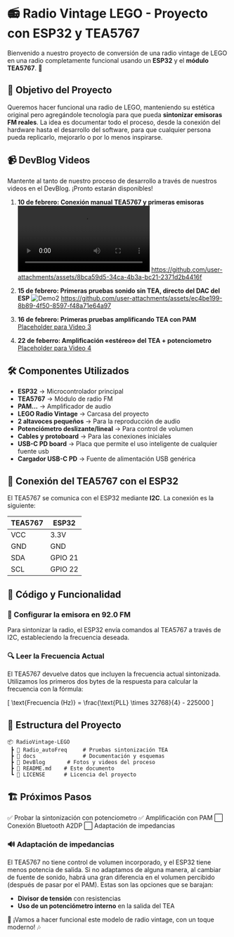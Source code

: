 # 📻 Radio Vintage LEGO - Proyecto con ESP32 y TEA5767

Bienvenido a nuestro proyecto de conversión de una radio vintage de LEGO en una radio completamente funcional usando un **ESP32** y el **módulo TEA5767**. 🚀

## 🎯 Objetivo del Proyecto
Queremos hacer funcional una radio de LEGO, manteniendo su estética original pero agregándole tecnología para que pueda **sintonizar emisoras FM reales**. La idea es documentar todo el proceso, desde la conexión del hardware hasta el desarrollo del software, para que cualquier persona pueda replicarlo, mejorarlo o por lo menos inspirarse.

## 📹 DevBlog Videos
Mantente al tanto de nuestro proceso de desarrollo a través de nuestros videos en el DevBlog. ¡Pronto estarán disponibles!

1. **10 de febrero: Conexión manual TEA5767 y primeras emisoras**  
![Demo](DevBlog/Video1.mp4)
https://github.com/user-attachments/assets/8bca59d5-34ca-4b3a-bc21-2371d2b4416f

2. **15 de febrero: Primeras pruebas sonido sin TEA, directo del DAC del ESP**
![Demo2](https://github.com/user-attachments/assets/ec4be199-8b89-4f50-8597-f48a71e64a97)
https://github.com/user-attachments/assets/ec4be199-8b89-4f50-8597-f48a71e64a97

4. **16 de febrero: Primeras pruebas amplificando TEA con PAM**  
   [Placeholder para Video 3](#)

5. **22 de feberro: Amplificación «estéreo» del TEA + potenciometro**  
   [Placeholder para Video 4](#)

## 🛠️ Componentes Utilizados
- **ESP32** → Microcontrolador principal
- **TEA5767** → Módulo de radio FM
- **PAM...** → Amplificador de audio
- **LEGO Radio Vintage** → Carcasa del proyecto
- **2 altavoces pequeños** → Para la reproducción de audio
- **Potenciómetro deslizante/lineal** → Para control de volumen
- **Cables y protoboard** → Para las conexiones iniciales
- **USB-C PD board** → Placa que permite el uso inteligente de cualquier fuente usb
- **Cargador USB-C PD** → Fuente de alimentación USB genérica

## 🔌 Conexión del TEA5767 con el ESP32
El TEA5767 se comunica con el ESP32 mediante **I2C**. La conexión es la siguiente:

| TEA5767  | ESP32  |
|----------|--------|
| VCC      | 3.3V   |
| GND      | GND    |
| SDA      | GPIO 21|
| SCL      | GPIO 22|

## 📝 Código y Funcionalidad
### 📡 Configurar la emisora en 92.0 FM
Para sintonizar la radio, el ESP32 envía comandos al TEA5767 a través de I2C, estableciendo la frecuencia deseada.

### 🔍 Leer la Frecuencia Actual
El TEA5767 devuelve datos que incluyen la frecuencia actual sintonizada. Utilizamos los primeros dos bytes de la respuesta para calcular la frecuencia con la fórmula:

\[
\text{Frecuencia (Hz)} = \frac{\text{PLL} \times 32768}{4} - 225000
\]

## 📂 Estructura del Proyecto
```
📦 RadioVintage-LEGO
 ┣ 📂 Radio_autoFreq     # Pruebas sintonización TEA
 ┣ 📂 docs               # Documentación y esquemas
 ┣ 📂 DevBlog       # Fotos y videos del proceso
 ┣ 📜 README.md    # Este documento
 ┗ 📜 LICENSE      # Licencia del proyecto
```

## 🏗️ Próximos Pasos
✅ Probar la sintonización con potenciometro
✅ Amplificación con PAM
⬜ Conexión Bluetooth A2DP
⬜ Adaptación de impedancias

### 🔊 Adaptación de impedancias
El TEA5767 no tiene control de volumen incorporado, y el ESP32 tiene menos potencia de salida. Si no adaptamos de alguna manera, al cambiar de fuente de sonido, habrá una gran diferencia en el volumen percibido (después de pasar por el PAM).
Estas son las opciones que se barajan:
- **Divisor de tensión** con resistencias
- **Uso de un potenciómetro interno** en la salida del TEA

🚀 ¡Vamos a hacer funcional este modelo de radio vintage, con un toque moderno! 🎶

